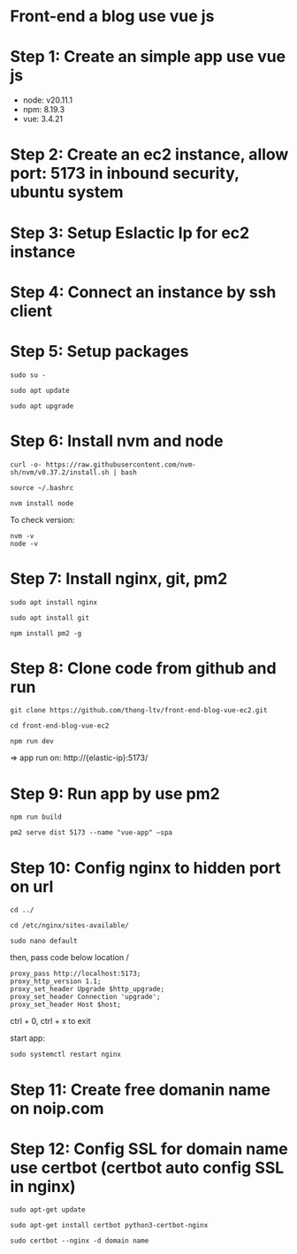 # Front-end a blog use vue js

# Step 1: Create an simple app use vue js
+ node: v20.11.1
+ npm: 8.19.3
+ vue: 3.4.21

# Step 2: Create an ec2 instance, allow port: 5173 in inbound security, ubuntu system

# Step 3: Setup Eslactic Ip for ec2 instance

# Step 4: Connect an instance by ssh client

# Step 5: Setup packages
```
sudo su -
```
```
sudo apt update
```
```
sudo apt upgrade
```

# Step 6: Install nvm and node
```
curl -o- https://raw.githubusercontent.com/nvm-sh/nvm/v0.37.2/install.sh | bash
```
```
source ~/.bashrc
```
```
nvm install node
```
To check version:
```
nvm -v
node -v
```

# Step 7: Install nginx, git, pm2
```
sudo apt install nginx
```
```
sudo apt install git
```
```
npm install pm2 -g
```

# Step 8: Clone code from github and run
```
git clone https://github.com/thong-ltv/front-end-blog-vue-ec2.git
```
```
cd front-end-blog-vue-ec2
```
```
npm run dev
```
=> app run on: http://{elastic-ip}:5173/

# Step 9: Run app by use pm2 
```
npm run build
```
```
pm2 serve dist 5173 --name "vue-app" –spa
```

# Step 10: Config nginx to hidden port on url
```
cd ../
```
```
cd /etc/nginx/sites-available/
```
```
sudo nano default
```
then, pass code below location /
```
proxy_pass http://localhost:5173;
proxy_http_version 1.1;
proxy_set_header Upgrade $http_upgrade;
proxy_set_header Connection 'upgrade';
proxy_set_header Host $host;
```
ctrl + 0, ctrl + x  to exit

start app:
```
sudo systemctl restart nginx
```

# Step 11: Create free domanin name on noip.com

# Step 12: Config SSL for domain name use certbot (certbot auto config SSL in nginx)
```
sudo apt-get update
```
```
sudo apt-get install certbot python3-certbot-nginx
```
```
sudo certbot --nginx -d domain name
```

